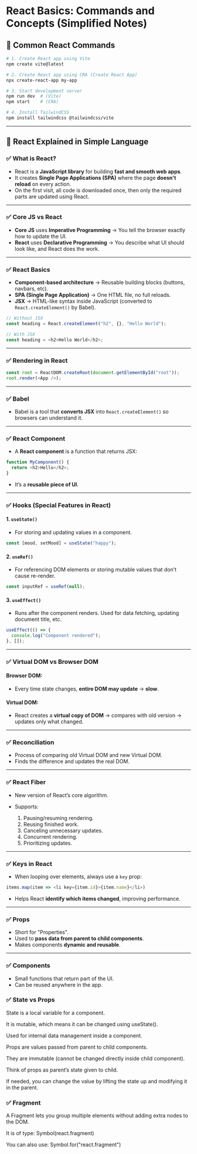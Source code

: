 # React Basics: Commands and Concepts (Simplified Notes)

## 🔧 Common React Commands

```bash
# 1. Create React app using Vite
npm create vite@latest

# 2. Create React app using CRA (Create React App)
npx create-react-app my-app

# 3. Start development server
npm run dev  # (Vite)
npm start    # (CRA)

# 4. Install TailwindCSS
npm install tailwindcss @tailwindcss/vite
```

---

## 📘 React Explained in Simple Language

### ✅ What is React?

* React is a **JavaScript library** for building **fast and smooth web apps**.
* It creates **Single Page Applications (SPA)** where the page **doesn't reload** on every action.
* On the first visit, all code is downloaded once, then only the required parts are updated using React.

---

### ✅ Core JS vs React

* **Core JS** uses **Imperative Programming** → You tell the browser exactly how to update the UI.
* **React** uses **Declarative Programming** → You describe what UI should look like, and React does the work.

---

### ✅ React Basics

* **Component-based architecture** → Reusable building blocks (buttons, navbars, etc).
* **SPA (Single Page Application)** → One HTML file, no full reloads.
* **JSX** → HTML-like syntax inside JavaScript (converted to `React.createElement()` by Babel).

```js
// Without JSX
const heading = React.createElement("h2", {}, "Hello World");

// With JSX
const heading = <h2>Hello World</h2>;
```

---

### ✅ Rendering in React

```js
const root = ReactDOM.createRoot(document.getElementById("root"));
root.render(<App />);
```

---

### ✅ Babel

* Babel is a tool that **converts JSX** into `React.createElement()` so browsers can understand it.

---

### ✅ React Component

* A **React component** is a function that returns JSX:

```js
function MyComponent() {
  return <h2>Hello</h2>;
}
```

* It’s a **reusable piece of UI**.

---

### ✅ Hooks (Special Features in React)

#### 1. `useState()`

* For storing and updating values in a component.

```js
const [mood, setMood] = useState("happy");
```

#### 2. `useRef()`

* For referencing DOM elements or storing mutable values that don’t cause re-render.

```js
const inputRef = useRef(null);
```

#### 3. `useEffect()`

* Runs after the component renders. Used for data fetching, updating document title, etc.

```js
useEffect(() => {
  console.log("Component rendered");
}, []);
```

---

### ✅ Virtual DOM vs Browser DOM

#### Browser DOM:

* Every time state changes, **entire DOM may update** → **slow**.

#### Virtual DOM:

* React creates a **virtual copy of DOM** → compares with old version → updates only what changed.

---

### ✅ Reconciliation

* Process of comparing old Virtual DOM and new Virtual DOM.
* Finds the difference and updates the real DOM.

---

### ✅ React Fiber

* New version of React’s core algorithm.
* Supports:

  1. Pausing/resuming rendering.
  2. Reusing finished work.
  3. Canceling unnecessary updates.
  4. Concurrent rendering.
  5. Prioritizing updates.

---

### ✅ Keys in React

* When looping over elements, always use a `key` prop:

```js
items.map(item => <li key={item.id}>{item.name}</li>)
```

* Helps React **identify which items changed**, improving performance.

---

### ✅ Props

* Short for "Properties".
* Used to **pass data from parent to child components**.
* Makes components **dynamic and reusable**.

---

### ✅ Components

* Small functions that return part of the UI.
* Can be reused anywhere in the app.


 ### ✅ State vs Props

State is a local variable for a component.

It is mutable, which means it can be changed using useState().

Used for internal data management inside a component.

Props are values passed from parent to child components.

They are immutable (cannot be changed directly inside child component).

Think of props as parent’s state given to child.

If needed, you can change the value by lifting the state up and modifying it in the parent.


### ✅  Fragment

A Fragment lets you group multiple elements without adding extra nodes to the DOM.

It is of type: Symbol(react.fragment)

You can also use: Symbol.for("react.fragment")